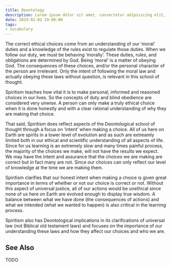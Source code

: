 ```yaml
---
title: Deontology
description: Lorem ipsum dolor sit amet, consectetur adipisicing elit, sed do eiusmod tempor incididunt ut labore et dolore magna aliqua.  TODO
date: 2019-02-01 19:00:00
tags:
- vocabulary
---
```


The correct ethical choices come from an understanding of our ‘moral’ duties and a knowledge of the rules exist to regulate those duties. When we follow our duty, we must be behaving ‘morally’. These duties, rules, and obligations are determined by God. Being ‘moral’ is a matter of obeying God. The consequences of these choices, and/or the personal character of the person are irrelevant. Only the intent of following the moral law and actually obeying these laws without question, is relevant in this school of thought.

Spiritism teaches how vital it is to make personal, informed and reasoned choices in our lives. So the concepts of duty and blind obedience are considered very unwise. A person can only make a truly ethical choice when it is done honestly and with a clear rational understanding of why they are making that choice.

That said, Spiritism does reflect aspects of the Deontological school of thought through a focus on ‘intent’ when making a choice. All of us here on Earth are spirits in a lower level of evolution and as such are extreamly limited both in our ethical and scientific understanding of all aspects of life. Since for us learning is an extremely slow and many times painful process, the majority of the choices we make, will not have the results we expect. We may have the intent and assurance that the choices we are making are correct but in fact many are not. Since our choices can only reflect our level of knowledge at the time we are making them.

Spiritism clarifies that our honest intent when making a choice is given great importance in terms of whether or not our choice is correct or not. Without this aspect of universal justice, all of our actions would be unethical since none of us here on Earth are evolved enough to display true wisdom. A balance between what we have done (the consequences of actions) and what we intended (what we wanted to happen) is also critical in the learning process.

Spiritism also has Deontological implications in its clarifications of universal law (not Biblical old testament laws) and focuses on the importance of our understanding these laws and how they affect our choices and who we are.



## See Also

TODO
